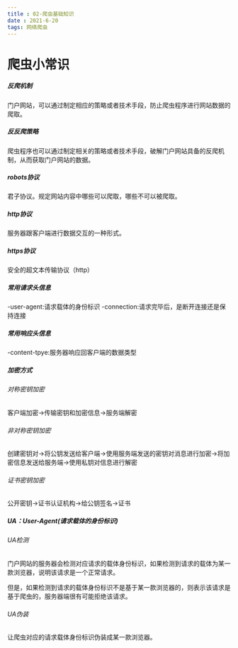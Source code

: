 ```yaml
---
title : 02-爬虫基础知识
date : 2021-6-20
tags: 网络爬虫
---
```




# 爬虫小常识



##### 反爬机制

门户网站，可以通过制定相应的策略或者技术手段，防止爬虫程序进行网站数据的爬取。



##### 反反爬策略

爬虫程序也可以通过制定相关的策略或者技术手段，破解门户网站具备的反爬机制，从而获取门户网站的数据。



##### robots协议

君子协议。规定网站内容中哪些可以爬取，哪些不可以被爬取。



##### http协议

服务器跟客户端进行数据交互的一种形式。



##### https协议

安全的超文本传输协议（http）



##### 常用请求头信息

-user-agent:请求载体的身份标识
-connection:请求完毕后，是断开连接还是保持连接



##### 常用响应头信息

-content-tpye:服务器响应回客户端的数据类型



##### 加密方式

###### 对称密钥加密

客户端加密->传输密钥和加密信息->服务端解密

###### 非对称密钥加密

创建密钥对->将公钥发送给客户端->使用服务端发送的密钥对消息进行加密->将加密信息发送给服务端->使用私钥对信息进行解密

###### 证书密钥加密

公开密钥->证书认证机构->给公钥签名->证书



##### UA：User-Agent(请求载体的身份标识)

###### UA检测

门户网站的服务器会检测对应请求的载体身份标识，如果检测到请求的载体为某一款浏览器，说明该请求是一个正常请求。

但是，如果检测到请求的载体身份标识不是基于某一款浏览器的，则表示该请求是基于爬虫的，服务器端很有可能拒绝该请求。

###### UA伪装

让爬虫对应的请求载体身份标识伪装成某一款浏览器。

